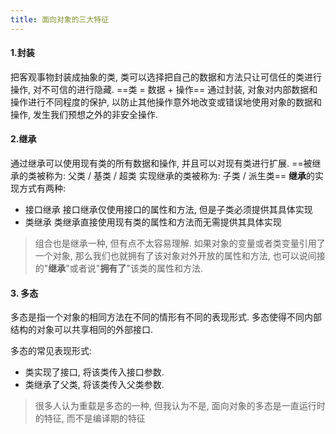 ```yaml
---
title: 面向对象的三大特征
---
```


#### 1.封装
把客观事物封装成抽象的类, 类可以选择把自己的数据和方法只让可信任的类进行操作, 对不可信的进行隐藏. 
==类 = 数据 + 操作==
通过封装,  对象对内部数据和操作进行不同程度的保护, 以防止其他操作意外地改变或错误地使用对象的数据和操作, 发生我们预想之外的非安全操作.

#### 2.继承
通过继承可以使用现有类的所有数据和操作,  并且可以对现有类进行扩展.
==被继承的类被称为: 父类 / 基类 / 超类
实现继承的类被称为: 子类 / 派生类==
**继承**的实现方式有两种:

 - 接口继承
	接口继承仅使用接口的属性和方法, 但是子类必须提供其具体实现
 - 类继承
	 类继承直接使用现有类的属性和方法而无需提供其具体实现
>组合也是继承一种, 但有点不太容易理解.
>如果对象的变量或者类变量引用了一个对象, 那么我们也就拥有了该对象对外开放的属性和方法, 也可以说间接的"**继承**"或者说"**拥有了**"该类的属性和方法.
#### 3. 多态
多态是指一个对象的相同方法在不同的情形有不同的表现形式.
多态使得不同内部结构的对象可以共享相同的外部接口.

多态的常见表现形式: 

 - 类实现了接口, 将该类传入接口参数.
 - 类继承了父类, 将该类传入父类参数.

>很多人认为重载是多态的一种, 但我认为不是, 面向对象的多态是一直运行时的特征, 而不是编译期的特征

